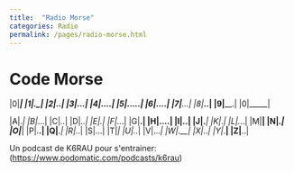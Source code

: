 ```yaml
---
title:  "Radio Morse"
categories: Radio
permalink: /pages/radio-morse.html
---
```


# Code Morse

|0|_____|
|1|.____|
|2|..___|
|3|...__|
|4|...._|
|5|.....|
|6|_....|
|7|__...|
|8|___..|
|9|____.|
|0|_____|

|A|._|
|B|_...|
|C|_._.|
|D|_..|
|E|.|
|F|.._.|
|G|__.|
|H|....|
|I|..|
|J|.___|
|K|_._|
|L|._..|
|M|__|
|N|_.|
|O|___|
|P|.__.|
|Q|__._|
|R|._.|
|S|...|
|T|_|
|U|.._|
|V|..._|
|W|.__|
|X|_.._|
|Y|_.__|
|Z|__..|

Un podcast de K6RAU pour s'entrainer: (https://www.podomatic.com/podcasts/k6rau)
